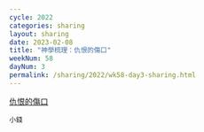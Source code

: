 ```yaml
---
cycle: 2022
categories: sharing
layout: sharing
date: 2023-02-08
title: "神學梳理：仇恨的傷口"
weekNum: 58
dayNum: 3
permalink: /sharing/2022/wk58-day3-sharing.html
---
```


[仇恨的傷口](https://eccseattle.github.io/media/sharing/2022/wk058/2023-02-08-bin.m4a)

`小錢`

